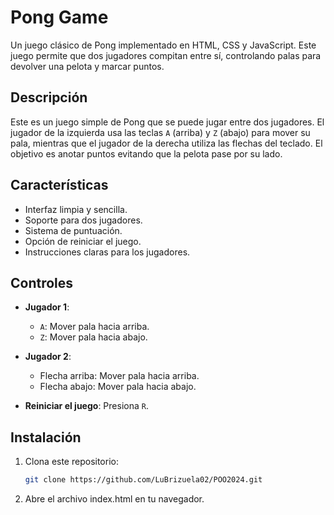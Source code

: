 # Pong Game

Un juego clásico de Pong implementado en HTML, CSS y JavaScript. Este juego permite que dos jugadores compitan entre sí, controlando palas para devolver una pelota y marcar puntos.

## Descripción

Este es un juego simple de Pong que se puede jugar entre dos jugadores. El jugador de la izquierda usa las teclas `A` (arriba) y `Z` (abajo) para mover su pala, mientras que el jugador de la derecha utiliza las flechas del teclado. El objetivo es anotar puntos evitando que la pelota pase por su lado.

## Características

- Interfaz limpia y sencilla.
- Soporte para dos jugadores.
- Sistema de puntuación.
- Opción de reiniciar el juego.
- Instrucciones claras para los jugadores.

## Controles

- **Jugador 1**:
  - `A`: Mover pala hacia arriba.
  - `Z`: Mover pala hacia abajo.

- **Jugador 2**:
  - Flecha arriba: Mover pala hacia arriba.
  - Flecha abajo: Mover pala hacia abajo.

- **Reiniciar el juego**: Presiona `R`.

## Instalación

1. Clona este repositorio:
   ```bash
   git clone https://github.com/LuBrizuela02/POO2024.git

2. Abre el archivo index.html en tu navegador.

